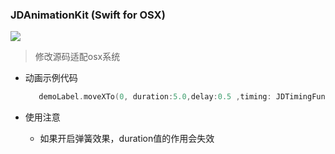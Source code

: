 ### JDAnimationKit (Swift for OSX)
![](https://img.shields.io/badge/platform-OSX-red.svg)  
   > 修改源码适配osx系统  

* 动画示例代码

   ```swift
      demoLabel.moveXTo(0, duration:5.0,delay:0.5 ,timing: JDTimingFunction.linear)
   ```
* 使用注意
   * 如果开启弹簧效果，duration值的作用会失效
 